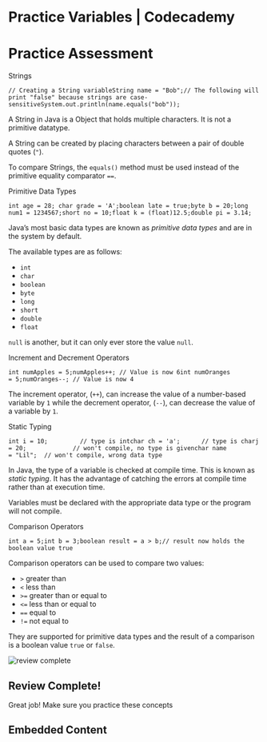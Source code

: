 # Practice Variables | Codecademy

# Practice Assessment

Strings

```
// Creating a String variableString name = "Bob";// The following will print "false" because strings are case-sensitiveSystem.out.println(name.equals("bob"));
```

A String in Java is a Object that holds multiple characters. It is not a primitive datatype.

A String can be created by placing characters between a pair of double quotes (`"`).

To compare Strings, the `equals()` method must be used instead of the primitive equality comparator `==`.

Primitive Data Types

```
int age = 28; char grade = 'A';boolean late = true;byte b = 20;long num1 = 1234567;short no = 10;float k = (float)12.5;double pi = 3.14;
```

Java’s most basic data types are known as _primitive data types_ and are in the system by default.

The available types are as follows:

-   `int`
-   `char`
-   `boolean`
-   `byte`
-   `long`
-   `short`
-   `double`
-   `float`

`null` is another, but it can only ever store the value `null`.

Increment and Decrement Operators

```
int numApples = 5;numApples++; // Value is now 6int numOranges = 5;numOranges--; // Value is now 4
```

The increment operator, (`++`), can increase the value of a number-based variable by `1` while the decrement operator, (`--`), can decrease the value of a variable by `1`.

Static Typing

```
int i = 10;         // type is intchar ch = 'a';      // type is charj = 20;             // won't compile, no type is givenchar name = "Lil";  // won't compile, wrong data type
```

In Java, the type of a variable is checked at compile time. This is known as _static typing_. It has the advantage of catching the errors at compile time rather than at execution time.

Variables must be declared with the appropriate data type or the program will not compile.

Comparison Operators

```
int a = 5;int b = 3;boolean result = a > b;// result now holds the boolean value true
```

Comparison operators can be used to compare two values:

-   `>` greater than
-   `<` less than
-   `>=` greater than or equal to
-   `<=` less than or equal to
-   `==` equal to
-   `!=` not equal to

They are supported for primitive data types and the result of a comparison is a boolean value `true` or `false`.

![review complete](/_le/_next/static/images/review-complete.7faf9ee0b1558075e974f1bd9f71df6b.png)

## Review Complete!

Great job! Make sure you practice these concepts

## Embedded Content
